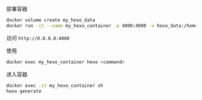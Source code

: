 部署容器
```bash
docker volume create my_hexo_data
docker run -it --name my_hexo_container -p 4000:4000 -v hexo_data:/home/hexo/.hexo hexo镜像源
```
访问 `http://0.0.0.0:4000`

使用
```bash
docker exec my_hexo_container hexo <command>
```

进入容器
```bash
docker exec -it my_hexo_container sh
hexo generate
```
